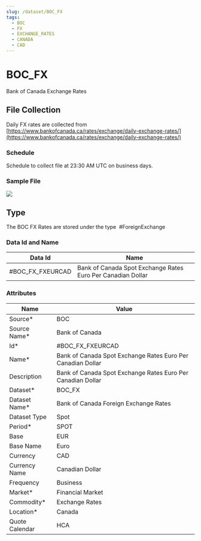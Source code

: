 ```yaml
---
slug: /dataset/BOC_FX
tags:
  - BOC
  - FX
  - EXCHANGE_RATES
  - CANADA
  - CAD
---
```


BOC_FX
============================================================

Bank of Canada Exchange Rates

## File Collection

Daily FX rates are collected from [https://www.bankofcanada.ca/rates/exchange/daily-exchange-rates/](https://www.bankofcanada.ca/rates/exchange/daily-exchange-rates/)

### Schedule

Schedule to collect file at 23:30 AM UTC on business days.

### Sample File

![](/attachments/216367259/229572776.png)

## Type

The BOC FX Rates are stored under the type  #ForeignExchange

### Data Id and Name

|Data Id|Name|
|-|-|
|#BOC\_FX\_FXEURCAD|Bank of Canada Spot Exchange Rates Euro Per Canadian Dollar|

### Attributes

|Name|Value|
|-|-|
|Source*|BOC|
|Source Name*|Bank of Canada|
|Id*|#BOC\_FX\_FXEURCAD|
|Name*|Bank of Canada Spot Exchange Rates Euro Per Canadian Dollar|
|Description|Bank of Canada Spot Exchange Rates Euro Per Canadian Dollar|
|Dataset*|BOC_FX|
|Dataset Name*|Bank of Canada Foreign Exchange Rates|
|Dataset Type|Spot|
|Period*|SPOT|
|Base|EUR|
|Base Name|Euro|
|Currency|CAD|
|Currency Name|Canadian Dollar|
|Frequency|Business|
|Market*|Financial Market|
|Commodity*|Exchange Rates|
|Location*|Canada|
|Quote Calendar|HCA|

